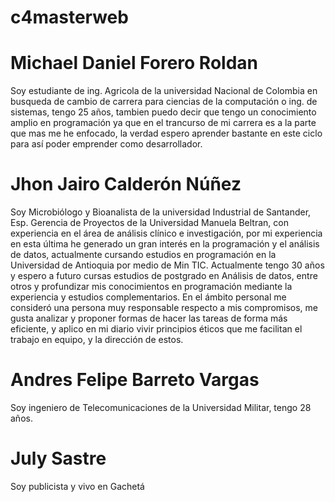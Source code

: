 # c4masterweb

# Michael Daniel Forero Roldan

Soy estudiante de ing. Agricola de la universidad Nacional de Colombia en busqueda de cambio de carrera para ciencias de la computación o ing. de sistemas, tengo 25 años, tambien puedo decir que tengo un conocimiento amplio en programación ya que en el trancurso de mi carrera es a la parte que mas me he enfocado, la verdad espero aprender bastante en este ciclo para así poder emprender como desarrollador.

# Jhon Jairo Calderón Núñez

Soy Microbiólogo y Bioanalista de la universidad Industrial de Santander,
Esp. Gerencia de Proyectos de la Universidad Manuela Beltran, 
con experiencia en el área de análisis clínico e investigación, 
por mi experiencia en esta última he generado un gran interés en la programación y el análisis de datos, 
actualmente cursando estudios en programación en la Universidad de Antioquia por medio de Min TIC.
Actualmente tengo 30 años y espero a futuro cursas estudios de postgrado en Análisis de datos, 
entre otros y profundizar mis conocimientos en programación mediante la experiencia y estudios complementarios. 
En el ámbito personal me consideró una persona muy responsable respecto a mis compromisos, 
me gusta analizar y proponer formas de hacer las tareas de forma más eficiente, y aplico en mi diario vivir 
principios éticos que me facilitan el trabajo en equipo, y la dirección de estos. 

# Andres Felipe Barreto Vargas

Soy ingeniero de Telecomunicaciones de la Universidad Militar, tengo 28 años. 

# July Sastre

Soy publicista y vivo en Gachetá
